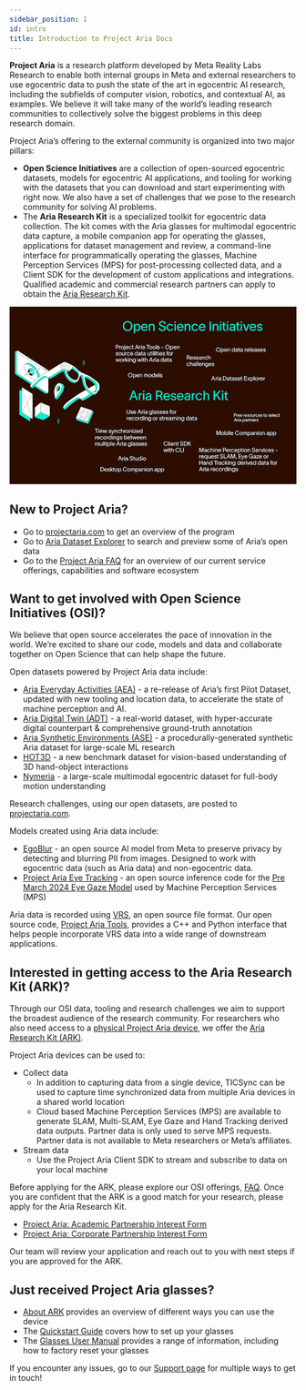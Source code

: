 ```yaml
---
sidebar_position: 1
id: intro
title: Introduction to Project Aria Docs
---
```



**Project Aria** is a research platform developed by Meta Reality Labs Research to enable both internal groups in Meta and external researchers to use egocentric data to push the state of the art in egocentric AI research, including the subfields of computer vision, robotics, and contextual AI, as examples. We believe it will take many of the world’s leading research communities to collectively solve the biggest problems in this deep research domain.

Project Aria’s offering to the external community is organized into two major pillars:

* **Open Science Initiatives** are a collection of open-sourced egocentric datasets, models for egocentric AI applications, and tooling for working with the datasets that you can download and start experimenting with right now. We also have a set of challenges that we pose to the research community for solving AI problems.
* The **Aria Research Kit** is a specialized toolkit for egocentric data collection. The kit comes with the Aria glasses for multimodal egocentric data capture, a mobile companion app for operating the glasses, applications for dataset management and review, a command-line interface for programmatically operating the glasses, Machine Perception Services (MPS) for post-processing collected data, and a Client SDK for the development of custom applications and integrations. Qualified academic and commercial research partners can apply to obtain the [Aria Research Kit](https://www.projectaria.com/research-kit/).

![About Project Aria, showing services provided, simliar to what is in the FAQ](/img/intro.png)

## New to Project Aria?

* Go to [projectaria.com](http://projectaria.com) to get an overview of the program
* Go to [Aria Dataset Explorer](https://explorer.projectaria.com/) to search and preview some of Aria’s open data
* Go to the [Project Aria FAQ](faq.mdx) for an overview of our current service offerings, capabilities and software ecosystem

## Want to get involved with Open Science Initiatives (OSI)?

We believe that open source accelerates the pace of innovation in the world. We’re excited to share our code, models and data and collaborate together on Open Science that can help shape the future.

Open datasets powered by Project Aria data include:

* [Aria Everyday Activities (AEA)](/open_datasets/aria_everyday_activities_dataset/aria_everyday_activities_dataset.mdx) - a re-release of Aria’s first Pilot Dataset, updated with new tooling and location data, to accelerate the state of machine perception and AI.
* [Aria Digital Twin (ADT)](https://www.projectaria.com/datasets/adt/) - a real-world dataset, with hyper-accurate digital counterpart & comprehensive ground-truth annotation
* [Aria Synthetic Environments (ASE)](https://www.projectaria.com/datasets/ase/) - a procedurally-generated synthetic Aria dataset for large-scale ML research
* [HOT3D](https://www.projectaria.com/datasets/hot3d/) - a new benchmark dataset for vision-based understanding of 3D hand-object interactions
* [Nymeria](https://www.projectaria.com/datasets/nymeria/) - a large-scale multimodal egocentric dataset for full-body motion understanding


Research challenges, using our open datasets, are posted to [projectaria.com](https://www.projectaria.com/challenges/).

Models created using Aria data include:
* [EgoBlur](https://www.projectaria.com/tools/egoblur/) - an open source AI model from Meta to preserve privacy by detecting and blurring PII from images. Designed to work with egocentric data (such as Aria data) and non-egocentric data.
* [Project Aria Eye Tracking](https://github.com/facebookresearch/projectaria_eyetracking) - an open source inference code for the [Pre March 2024 Eye Gaze Model](/data_formats/mps/mps_eye_gaze.mdx) used by Machine Perception Services (MPS)

Aria data is recorded using [VRS](/data_formats/aria_vrs/aria_vrs.mdx), an open source file format. Our open source code, [Project Aria Tools](/data_utilities/data_utilities.mdx), provides a C++ and Python interface that helps people incorporate VRS data into a wide range of downstream applications.


## Interested in getting access to the Aria Research Kit (ARK)?

Through our OSI data, tooling and research challenges we aim to support the broadest audience of the research community. For researchers who also need access to a [physical Project Aria device](/tech_spec/hardware_spec.mdx), we offer the [Aria Research Kit (ARK)](https://www.projectaria.com/research-kit/).

Project Aria devices can be used to:



* Collect data
    * In addition to capturing data from a single device, TICSync can be used to capture time synchronized data from multiple Aria devices in a shared world location
    * Cloud based Machine Perception Services (MPS) are available to generate SLAM, Multi-SLAM, Eye Gaze and Hand Tracking derived data outputs. Partner data is only used to serve MPS requests. Partner data is not available to Meta researchers or Meta’s affiliates.
* Stream data
    * Use the Project Aria Client SDK to stream and subscribe to data on your local machine

Before applying for the ARK, please explore our OSI offerings, [FAQ](/faq.mdx). Once you are confident that the ARK is a good match for your research, please apply for the Aria Research Kit.

* [Project Aria: Academic Partnership Interest Form](https://www.facebook.com/help/contact/409561724891076)
* [Project Aria: Corporate Partnership Interest Form](https://docs.google.com/forms/d/e/1FAIpQLSeEQkP6zM-T2mrn5WUy2K-CliiXPXXmgHUEmT20FtAk5fi6vw/viewform)

Our team will review your application and reach out to you with next steps if you are approved for the ARK.


## Just received Project Aria glasses?

* [About ARK](/ARK/about_ARK.mdx) provides an overview of different ways you can use the device
* The [Quickstart Guide](/ARK/ARK_quickstart.mdx) covers how to set up your glasses
* The [Glasses User Manual](/ARK/glasses_manual/glasses_user_manual.mdx) provides a range of information, including how to factory reset your glasses

If you encounter any issues, go to our [Support page](/support.mdx) for multiple ways to get in touch!
